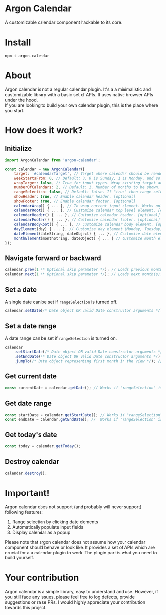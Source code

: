 # Argon Calendar
A customizable calendar component hackable to its core.

# Install

```sh
npm i argon-calendar
```

# About

Argon calendar is not a regular calendar plugin. It's a a minimalistic and customizable library with a basic set of APIs. It uses native browser APIs under the hood. <br>
If you are looking to build your own calendar plugin, this is the place where you start. <br>

# How does it work?

## Initialize

```js
import ArgonCalendar from 'argon-calendar';

const calendar = new ArgonCalendar({
    target: '#calendarTarget', // Target where calendar should be rendered. [mandatory]
    weekStartsFrom: 0, // Default: 0. 0 is Sunday, 1 is Monday, and so on... [optional]
    wrapTarget: false, // True for input types. Wrap existing target and place calendar inside the wrapping element. [optional]
    numberOfCalendars: 2, // Default: 1. Number of months to be shown. [optional]
    rangeSelection: false, // Default: false. If "true" then range selection is enabled. [optional]
    showHeader: true, // Enable calendar header. [optional]
    showFooter: true, // Enable calendar footer. [optional]
    calendarWrap() { ... }, // To wrap current input element. Works only for "input" as a target. [optional]
    calendarRoot() { ... }, // Customize calendar top level element. [optional]
    calendarHeader() { ... }, // Customize calendar header. [optional]
    calendarFooter() { ... }, // Customize calendar footer. [optional]
    calendarBodyRoot() { ... }, // Customize calendar body element. [optional]
    dayElement(day) { ... }, // Customize day element (Monday, Tuesday, Wednesday, etc.). [optional]
    dateElement(dateString, dateObject) { ... }, // Customize date element. [optional]
    monthElement(monthString, dateObject) { ... } // Customize month element. [optional]
});
```

## Navigate forward or backward

```js
calendar.prev(1 /* Optional skip parameter */); // Loads previous month(s). Optional "skip" parameter specifies how many months should be skipped.
calendar.next(1 /* Optional skip parameter */); // Loads next month(s). Optional "skip" parameter specifies how many months should be skipped.
```

## Set a date

A single date can be set if ``rangeSelection`` is turned off.

```js
calendar.setDate(/* Date object OR valid Date constructor arguments */);
```

## Set a date range

A date range can be set if ``rangeSelection`` is turned on.

```js
calendar
    .setStartDate(/* Date object OR valid Date constructor arguments */)
    .setEndDate(/* Date object OR valid Date constructor arguments */) // These two methods will not re-render months
    .jumpTo(/* Date object representing first month in the view */); // You should call this method to re-render months and diplay date range
```

## Get current date

```js
const currentDate = calendar.getDate(); // Works if "rangeSelection" is turned off.
```

## Get date range

```js
const startDate = calendar.getStartDate(); // Works if "rangeSelection" is turned on.
const endDate = calendar.getEndDate(); //  Works if "rangeSelection" is turned on.
```

## Get today's date

```js
const today = calendar.getToday();
```

## Destroy calendar

```js
calendar.destroy();
```

# Important!

Argon calendar does not support (and probably will never support) following features: <br>
1. Range selection by clicking date elements <br>
2. Automatically populate input fields <br>
3. Display calendar as a popup <br>

Please note that argon calendar does not assume how your calendar component should behave or look like. It provides a set of APIs which are crucial for a a calendar plugin to work. The plugin part is what you need to build yourself.

# Your contribution

Argon calendar is a simple library, easy to understand and use. However, if you still face any issues, please feel free to log defects, provide suggestions or raise PRs. I would highly appreciate your contribution towards this project.